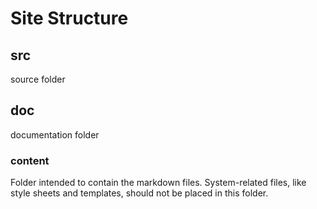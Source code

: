 # Site Structure

## src
source folder

## doc
documentation folder

### content
Folder intended to contain the markdown files. System-related files, like style sheets and templates, should not be placed in this folder.